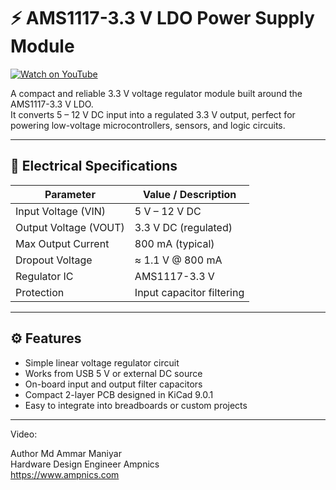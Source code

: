 # ⚡ AMS1117-3.3 V LDO Power Supply Module

[![Watch on YouTube](https://img.shields.io/badge/Watch_on-YouTube-red?logo=youtube&style=for-the-badge)](https://youtu.be/vRehWdEtW1Y?si=ngQBzDZ_PyAS0vXz)

A compact and reliable 3.3 V voltage regulator module built around the AMS1117-3.3 V LDO.  
It converts 5 – 12 V DC input into a regulated 3.3 V output, perfect for powering low-voltage microcontrollers, sensors, and logic circuits.

---

## 🔋 Electrical Specifications

| Parameter | Value / Description |
|------------|---------------------|
| Input Voltage (VIN) | 5 V – 12 V DC |
| Output Voltage (VOUT) | 3.3 V DC (regulated) |
| Max Output Current | 800 mA (typical) |
| Dropout Voltage | ≈ 1.1 V @ 800 mA |
| Regulator IC | AMS1117-3.3 V |
| Protection | Input capacitor filtering |

---

## ⚙️ Features
- Simple linear voltage regulator circuit  
- Works from USB 5 V or external DC source  
- On-board input and output filter capacitors  
- Compact 2-layer PCB designed in KiCad 9.0.1  
- Easy to integrate into breadboards or custom projects  

---

Video: 

Author
Md Ammar Maniyar  
Hardware Design Engineer 
Ampnics  
https://www.ampnics.com


